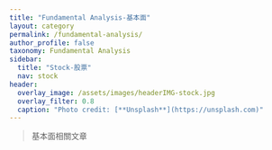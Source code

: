 ```yaml
---
title: "Fundamental Analysis-基本面"
layout: category
permalink: /fundamental-analysis/
author_profile: false
taxonomy: Fundamental Analysis
sidebar:
  title: "Stock-股票"
  nav: stock
header:
  overlay_image: /assets/images/headerIMG-stock.jpg
  overlay_filter: 0.8
  caption: "Photo credit: [**Unsplash**](https://unsplash.com)"
---
```


> 基本面相關文章
<!--stackedit_data:
eyJoaXN0b3J5IjpbLTIwMTI2MTIyMjMsMTYyMzAwODY5OF19
-->